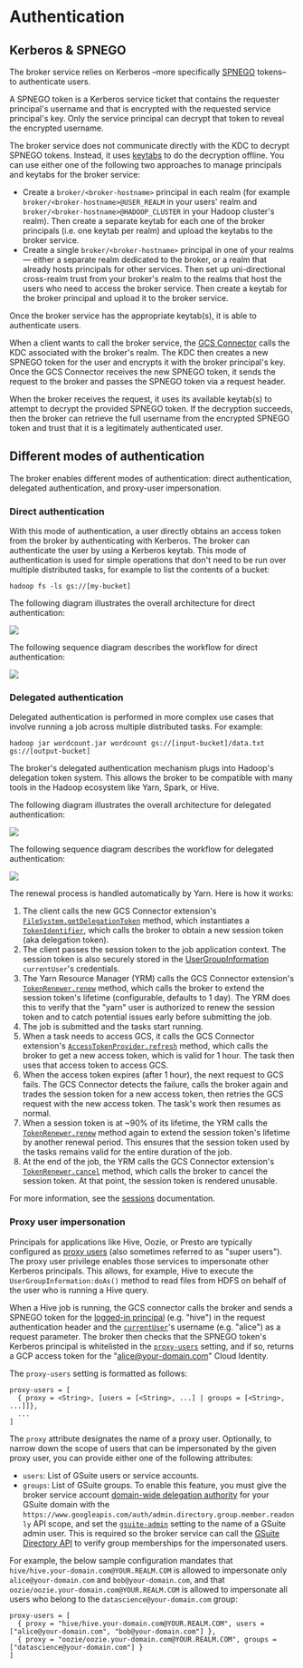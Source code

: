 # Authentication

## Kerberos & SPNEGO

The broker service relies on Kerberos –more specifically [SPNEGO](https://en.wikipedia.org/wiki/SPNEGO) tokens– to
authenticate users.

A SPNEGO token is a Kerberos service ticket that contains the requester principal's username and that is
encrypted with the requested service principal's key. Only the service principal can decrypt that token to
reveal the encrypted username.

The broker service does not communicate directly with the KDC to decrypt SPNEGO tokens. Instead, it uses
[keytabs](https://web.mit.edu/kerberos/krb5-latest/doc/basic/keytab_def.html) to do the decryption offline.
You can use either one of the following two approaches to manage principals and keytabs for the broker service:

- Create a `broker/<broker-hostname>` principal in each realm (for example `broker/<broker-hostname>@USER_REALM`
  in your users' realm and `broker/<broker-hostname>@HADOOP_CLUSTER` in your Hadoop cluster's realm).
  Then create a separate keytab for each one of the broker principals (i.e. one keytab per realm) and upload the
  keytabs to the broker service.
- Create a single `broker/<broker-hostname>` principal in one of your realms — either a separate realm dedicated
  to the broker, or a realm that already hosts principals for other services. Then set up uni-directional cross-realm
  trust from your broker's realm to the realms that host the users who need to access the broker service.
  Then create a keytab for the broker principal and upload it to the broker service.

Once the broker service has the appropriate keytab(s), it is able to authenticate users.

When a client wants to call the broker service, the [GCS Connector](https://cloud.google.com/dataproc/docs/concepts/connectors/cloud-storage)
calls the KDC associated with the broker's realm. The KDC then creates a new SPNEGO token for the user and encrypts
it with the broker principal's key. Once the GCS Connector receives the new SPNEGO token, it sends the request to
the broker and passes the SPNEGO token via a request header.

When the broker receives the request, it uses its available keytab(s) to attempt to decrypt the provided SPNEGO token.
If the decryption succeeds, then the broker can retrieve the full username from the encrypted SPNEGO token and
trust that it is a legitimately authenticated user.

## Different modes of authentication

The broker enables different modes of authentication: direct authentication, delegated authentication, and
proxy-user impersonation.

### Direct authentication

With this mode of authentication, a user directly obtains an access token from the broker by authenticating with
Kerberos. The broker can authenticate the user by using a Kerberos keytab. This mode of authentication is used for
simple operations that don't need to be run over multiple distributed tasks, for example to list the contents of a
bucket:

```shell
hadoop fs -ls gs://[my-bucket]
```

The following diagram illustrates the overall architecture for direct authentication:

<img src="../img/direct-auth-architecture.svg">

The following sequence diagram describes the workflow for direct authentication:

<img src="../img/direct-auth-sequence.svg">

### Delegated authentication

Delegated authentication is performed in more complex use cases that involve running a job across multiple distributed
tasks. For example:

```shell
hadoop jar wordcount.jar wordcount gs://[input-bucket]/data.txt gs://[output-bucket]
```

The broker's delegated authentication mechanism plugs into Hadoop's delegation token system. This allows the broker
to be compatible with many tools in the Hadoop ecosystem like Yarn, Spark, or Hive.

The following diagram illustrates the overall architecture for delegated authentication:

<img src="../img/delegated-auth-architecture.svg">

The following sequence diagram describes the workflow for delegated authentication:

<img src="../img/delegated-auth-sequence.svg">

The renewal process is handled automatically by Yarn. Here is how it works:

1. The client calls the new GCS Connector extension's [`FileSystem.getDelegationToken`](https://github.com/apache/hadoop/blob/601b5038954bd3b44c02e58a2fbaa15082d8b54d/hadoop-common-project/hadoop-common/src/main/java/org/apache/hadoop/fs/FileSystem.java#L485)
   method, which instantiates a [`TokenIdentifier`](https://github.com/apache/hadoop/blob/601b5038954bd3b44c02e58a2fbaa15082d8b54d/hadoop-common-project/hadoop-common/src/main/java/org/apache/hadoop/security/token/TokenIdentifier.java),
   which calls the broker to obtain a new session token (aka delegation token).
2. The client passes the session token to the job application context. The session token is also
   securely stored in the [UserGroupInformation](https://hadoop.apache.org/docs/current/api/org/apache/hadoop/security/UserGroupInformation.html)
   `currentUser`'s credentials.
3. The Yarn Resource Manager (YRM) calls the GCS Connector extension's [`TokenRenewer.renew`](https://github.com/apache/hadoop/blob/601b5038954bd3b44c02e58a2fbaa15082d8b54d/hadoop-common-project/hadoop-common/src/main/java/org/apache/hadoop/security/token/TokenRenewer.java#L57)
   method, which calls the broker to extend the session token's lifetime (configurable, defaults to 1 day).
   The YRM does this to verify that the "yarn" user is authorized to renew the session token and to catch
   potential issues early before submitting the job.
4. The job is submitted and the tasks start running.
5. When a task needs to access GCS, it calls the GCS Connector extension's [`AccessTokenProvider.refresh`](https://github.com/GoogleCloudPlatform/bigdata-interop/blob/61689bdd4e0dcdc3d2063952202f8f0fd7d39622/util-hadoop/src/main/java/com/google/cloud/hadoop/util/AccessTokenProvider.java#L53)
   method, which calls the broker to get a new access token, which is valid for 1 hour. The task then uses
   that access token to access GCS.
6. When the access token expires (after 1 hour), the next request to GCS fails. The GCS Connector detects the
   failure, calls the broker again and trades the session token for a new access token, then retries the GCS
   request with the new access token. The task's work then resumes as normal.
7. When a session token is at ~90% of its lifetime, the YRM calls the [`TokenRenewer.renew`](https://github.com/apache/hadoop/blob/601b5038954bd3b44c02e58a2fbaa15082d8b54d/hadoop-common-project/hadoop-common/src/main/java/org/apache/hadoop/security/token/TokenRenewer.java#L57)
   method again to extend the session token's lifetime by another renewal period. This ensures that the
   session token used by the tasks remains valid for the entire duration of the job.
8. At the end of the job, the YRM calls the GCS Connector extension's [`TokenRenewer.cancel`](https://github.com/apache/hadoop/blob/601b5038954bd3b44c02e58a2fbaa15082d8b54d/hadoop-common-project/hadoop-common/src/main/java/org/apache/hadoop/security/token/TokenRenewer.java#L66)
   method, which calls the broker to cancel the session token. At that point, the session token
   is rendered unusable.

For more information, see the [sessions](sessions.md) documentation.

### Proxy user impersonation

Principals for applications like Hive, Oozie, or Presto are typically configured as [proxy users](https://hadoop.apache.org/docs/current/hadoop-project-dist/hadoop-common/Superusers.html)
(also sometimes referred to as "super users"). The proxy user privilege enables those services to impersonate other
Kerberos principals. This allows, for example, Hive to execute the `UserGroupInformation:doAs()` method to read files
from HDFS on behalf of the user who is running a Hive query.

When a Hive job is running, the GCS connector calls the broker and sends a SPNEGO token for the
[logged-in principal](https://hadoop.apache.org/docs/current/api/org/apache/hadoop/security/UserGroupInformation.html#getLoginUser())
(e.g. "hive") in the request authentication header and the [`currentUser`](https://hadoop.apache.org/docs/current/api/org/apache/hadoop/security/UserGroupInformation.html#getCurrentUser())'s
username (e.g. "alice") as a request parameter. The broker then checks that the SPNEGO token's Kerberos
principal is whitelisted in the [`proxy-users`](settings.md#proxy-users) setting, and if so, returns a GCP access token
for the "alice@your-domain.com" Cloud Identity.

The `proxy-users` setting is formatted as follows:

```
proxy-users = [
  { proxy = <String>, [users = [<String>, ...] | groups = [<String>, ...]]},
  ...
]
```

The `proxy` attribute designates the name of a proxy user. Optionally, to narrow down the scope of users that can be
impersonated by the given proxy user, you can provide either one of the following attributes:
 
* `users`: List of GSuite users or service accounts.
* `groups`: List of GSuite groups. To enable this feature, you must give the broker service account
  [domain-wide delegation authority](https://developers.google.com/admin-sdk/directory/v1/guides/delegation) for your
  GSuite domain with the `https://www.googleapis.com/auth/admin.directory.group.member.readonly` API scope, and set the
  [`gsuite-admin`](settings.md#gsuite-admin) setting to the name of a GSuite admin user. This is required so the
  broker service can call the [GSuite Directory API](https://developers.google.com/admin-sdk/directory) to verify group
  memberships for the impersonated users.

For example, the below sample configuration mandates that `hive/hive.your-domain.com@YOUR.REALM.COM` is allowed to
impersonate only `alice@your-domain.com` and `bob@your-domain.com`, and that `oozie/oozie.your-domain.com@YOUR.REALM.COM`
is allowed to impersonate all users who belong to the `datascience@your-domain.com` group:

```
proxy-users = [
  { proxy = "hive/hive.your-domain.com@YOUR.REALM.COM", users = ["alice@your-domain.com", "bob@your-domain.com"] },
  { proxy = "oozie/oozie.your-domain.com@YOUR.REALM.COM", groups = ["datascience@your-domain.com"] }
]
```